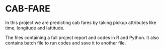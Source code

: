 # CAB-FARE
In this project we are predicting cab fares by taking pickup attributes like time, longitude and lattitude.

The files containing a full project report and codes in R and Python. It also contains batch file to run codes and save it to another file.
